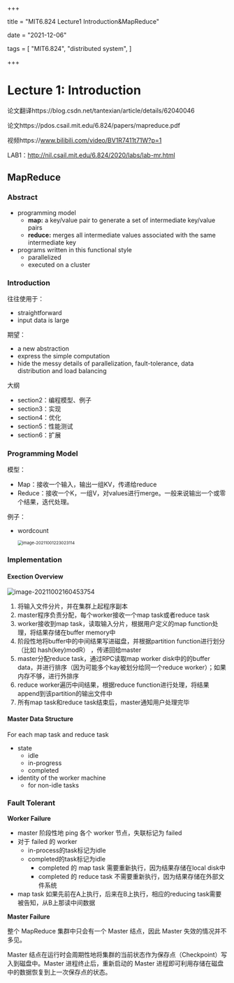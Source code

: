 +++

title = "MIT6.824 Lecture1  Introduction&MapReduce"

date = "2021-12-06"

tags = [
    "MIT6.824",
    "distributed system",
]

+++

# Lecture 1: Introduction

论文翻译https://blog.csdn.net/tantexian/article/details/62040046

论文https://pdos.csail.mit.edu/6.824/papers/mapreduce.pdf

视频https://www.bilibili.com/video/BV1R7411t71W?p=1

LAB1：http://nil.csail.mit.edu/6.824/2020/labs/lab-mr.html

## MapReduce

### Abstract

* programming model
	* **map:** a key/value pair to generate a set of intermediate key/value pairs
	* **reduce:**  merges all intermediate values associated with the same intermediate key
* programs written in this functional style
	* parallelized
	* executed on a cluster

### Introduction

往往使用于：

* straightforward
* input data is large

期望：

* a new abstraction
* express the simple computation
* hide the messy details of parallelization, fault-tolerance, data distribution and load balancing

大纲

* section2：编程模型、例子
* section3：实现
* section4：优化
* section5：性能测试
* section6：扩展

### Programming Model

模型：

* Map：接收一个输入，输出一组KV，传递给reduce
* Reduce：接收一个K，一组V，对values进行merge。一般来说输出一个或零个结果，迭代处理。

例子：

* wordcount

	<img src="https://cyzblog.oss-cn-beijing.aliyuncs.com/image-20211001223023114.png" alt="image-20211001223023114" style="zoom: 67%;" />

### Implementation

#### Exection Overview

![image-20211002160453754](https://cyzblog.oss-cn-beijing.aliyuncs.com/image-20211002160453754.png)

1. 将输入文件分片，并在集群上起程序副本
2. master程序负责分配，每个worker接收一个map task或者reduce task
3. worker接收到map task，读取输入分片，根据用户定义的map function处理，将结果存储在buffer memory中
4. 阶段性地将buffer中的中间结果写进磁盘，并根据partition function进行划分（比如 hash(key)modR） ，传递回给master
5. master分配reduce task，通过RPC读取map worker disk中的的buffer data，并进行排序（因为可能多个kay被划分给同一个reduce worker）；如果内存不够，进行外排序
6. reduce worker遍历中间结果，根据reduce function进行处理，将结果append到该partition的输出文件中
7. 所有map task和reduce task结束后，master通知用户处理完毕

#### Master Data Structure

For each map task and reduce task

* state
	* idle
	* in-progress
	* completed
* identity of the worker machine
	* for non-idle tasks

### Fault Tolerant

**Worker Failure**

* master 阶段性地 ping 各个 worker 节点，失联标记为 failed
* 对于 failed 的 worker
	* in-process的task标记为idle
	* completed的task标记为idle
		* completed 的 map task 需要重新执行，因为结果存储在local disk中
		* completed 的 reduce task 不需要重新执行，因为结果存储在外部文件系统
* map task 如果先前在A上执行，后来在B上执行，相应的reducing task需要被告知，从B上那读中间数据

**Master Failure**

整个 MapReduce 集群中只会有一个 Master 结点，因此 Master 失效的情况并不多见。

Master 结点在运行时会周期性地将集群的当前状态作为保存点（Checkpoint）写入到磁盘中。Master 进程终止后，重新启动的 Master 进程即可利用存储在磁盘中的数据恢复到上一次保存点的状态。

